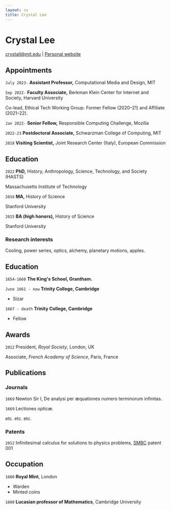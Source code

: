 ```yaml
---
layout: cv
title: Crystal Lee
---
```

# Crystal Lee

<div id="webaddress">
<a href="crystall@mit.edu">crystall@mit.edu</a>
| <a href="https://web.mit.edu/crystall/www/">Personal website</a>
</div>


## Appointments

`July 2023-`
__Assistant Professor,__ Computational Media and Design, MIT

`Sep 2022-`
__Faculty Associate,__ Berkman Klein Center for Internet and Society, Harvard University

Co-lead, Ethical Tech Working Group. Former Fellow (2020–21) and Affiliate (2021–22). 

`Jan 2022-` 
__Senior Fellow,__ Responsible Computing Challenge, Mozilla 

`2022-23`
__Postdoctoral Associate,__ Schwarzman College of Computing, MIT 

`2018` 
__Visiting Scientist,__ Joint Research Center (Italy), European Commission 

## Education 

`2022`
__PhD,__ History, Anthropology, Science, Technology, and Society (HASTS) 

Massachusetts Institute of Technology 

`2016`
__MA,__ History of Science

Stanford University 

`2015`
__BA (high honors),__ History of Science

Stanford University 


### Research interests

Cooling, power series, optics, alchemy, planetary motions, apples.


## Education

`1654-1660`
__The King's School, Grantham.__

`June 1661 - now`
__Trinity College, Cambridge__

- Sizar

`1667 - death`
__Trinity College, Cambridge__

- Fellow



## Awards

`2012`
President, *Royal Society*, London, UK

Associate, *French Academy of Science*, Paris, France



## Publications

<!-- A list is also available [online](http://scholar.google.co.uk/citations?user=LTOTl0YAAAAJ) -->

### Journals

`1669`
Newton Sir I, De analysi per æquationes numero terminorum infinitas. 

`1669`
Lectiones opticæ.

etc. etc. etc.

### Patents

`2012`
Infinitesimal calculus for solutions to physics problems, [SMBC](http://www.techdirt.com/articles/20121011/09312820678/if-patents-had-been-around-time-newton.shtml) patent 001


## Occupation

`1600`
__Royal Mint__, London

- Warden
- Minted coins

`1600`
__Lucasian professor of Mathematics__, Cambridge University



<!-- ### Footer

Last updated: May 2013 -->


